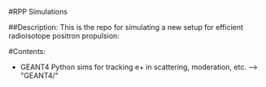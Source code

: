#RPP Simulations 

##Description: This is the repo for simulating a new setup for efficient radioisotope positron propulsion:

#Contents:
 - GEANT4 Python sims for tracking e+ in scattering, moderation, etc. --> "GEANT4/"
